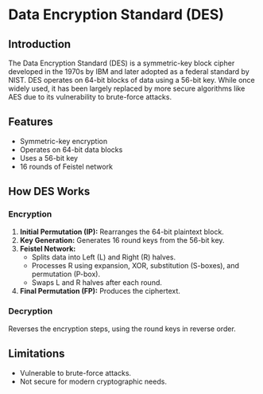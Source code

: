 # Data Encryption Standard (DES)

## Introduction

The Data Encryption Standard (DES) is a symmetric-key block cipher developed in the 1970s by IBM and later adopted as a federal standard by NIST. DES operates on 64-bit blocks of data using a 56-bit key. While once widely used, it has been largely replaced by more secure algorithms like AES due to its vulnerability to brute-force attacks.

## Features

- Symmetric-key encryption
- Operates on 64-bit data blocks
- Uses a 56-bit key
- 16 rounds of Feistel network

## How DES Works

### Encryption

1. **Initial Permutation (IP):** Rearranges the 64-bit plaintext block.
2. **Key Generation:** Generates 16 round keys from the 56-bit key.
3. **Feistel Network:**
   - Splits data into Left (L) and Right (R) halves.
   - Processes R using expansion, XOR, substitution (S-boxes), and permutation (P-box).
   - Swaps L and R halves after each round.
4. **Final Permutation (FP):** Produces the ciphertext.

### Decryption

Reverses the encryption steps, using the round keys in reverse order.

## Limitations

- Vulnerable to brute-force attacks.
- Not secure for modern cryptographic needs.
